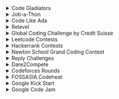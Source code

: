 <details>
<summary>Code Gladiators</summary>
<br>
About <br>
Code Gladiators is an annual coding competition by TechGig, that draws the best and the brightest coding talent from all parts of India. With multiple contests in emerging technologies and the coveted title of Code Gladiators up for grabs, the competition sees enthusiastic participation and has grown from strength to strength with each passing year.The last date to register in this contest is June 20,2022.
<br> Official Website- <br>
https://www.techgig.com/codegladiators<br>

Explanation on Youtube- <br>
https://youtu.be/fzymgR7EdUs

</details>

<details>
<summary> Job-a-Thon </summary>
<br>About<br>

Jobathan is a 2.5 hrs coding contest targeted toward hiring freshers and interns, organized by GeeksforGeeks on the 21st of every month for organizations that are looking to hire top coders. Till now nearly 50 companies have trusted it to fulfill their hiring needs.
For this, organizations can directly contact us through our official email address, or they can submit their queries through this form (Form Link), a representative from the GeeksforGeeks’ team will reach out to the organizations.

<br>Official Website- <br>
https://www.geeksforgeeks.org/geeksforgeeks-jobathon/

<br>Explanation on Youtube- <br>
https://youtu.be/EkIv4HuGGcQ

</details>

<details>
<summary> Code Like Ada </summary>
<br>About<br>

Code Like Ada is a women's tech hackathon focused on recruiting the best talent in India conducted by LG Ads Solutions (fromerly known as Alphonso).Top performers will get 2-month internship offers with a stipend of 2.5 Lakhs/month. 

<br>Official Website- <br>
https://www.linkedin.com/posts/lgads_code-like-ada-registration-activity-6975469661500956673-YWt0/?trk=public_profile_like_view&originalSubdomain=in

</details>

<details>
<summary> Relevel </summary>
<br>About<br>

Relevel is India's first hiring tournament platform. At Relevel, job aspirants can get access to multiple jobs in dream companies. Relevel also gives companies easy access to source and select the best of candidates, pre-assessed on their aptitude, competencies and skills.



Relevel, an Unacademy Group Company, is India's first hiring platform that empowers job-seekers to showcase their skills through tests and get their dream job within 15 days.



They are on a mission to democratise job opportunities at some of the finest companies in the country for millions of young Indians.

<br>Official Website- <br>
https://relevel.com/

<br>Explanation on Youtube- <br>
https://www.youtube.com/watch?v=rojSJ4eq9Bg

</details>

<details>
<summary>Global Coding Challenge by Credit Suisse</summary>
<br>
About <br>
The Global Coding Challenge is an online coding competition between participants across the globe. Around 3 weeks, users will be able to attempt solutions to nine coding problems. Participants can improve their code as many times as they like during the competition. After the completion of the competition, the Leaderboards will lock and the Global Coding Champion will be announced shortly. The competition has been entirely designed, built and run by Credit Suisse TAs.

Competition is split across 7 regions: UK, USA & Canada, Europe, India, Southeast Asia, Switzerland, and the rest of the world.9 original questions, ranging from easy to hard, to be answered using any of 6 popular programming languages.There are prizes for the best individual coder globally, the top 3 coders of all 7 regions.

Don't miss the chance to grab exciting prizes including MacBook Pro, iPhone, iPad Pro and much more!
In the past competitions, students who have participated and done well have also joined the Credit Suisse team on a Summer Internship or as Technical Analysts.
<br>
Official Website- <br>
https://www.credit-suisse.com/pwp/hr/en/codingchallenge/#/<br>
<br>
Explanation on Youtube- <br>
https://youtu.be/cJgwxMxNDCU

</details>


<details>
<summary>Leetcode Contests</summary>
<br>
About <br>
Leetcode hosts weekly and biweekly competitions mostly centred around data structures and algorithms. Each contest has a variety of prizes to be won.
<br> Official Website- <br>
leetcode.com/contest<br>

</details>

<details>
<summary>Hackerrank Contests</summary>
<br>
About <br>
Hackerrank Conducts various coding contest which are based on the core knowledge of Data Structures and Algorithms and also for any specific language. They have wide range of exciting quality prizes like macbook too. 
<br> Official Website <br>
https://www.hackerrank.com/contests<br>

</details>

<details>
<summary>Newton School Grand Coding Contest</summary>
<br>
About <br>
Newton School Grand Coding Contest is an annual coding competition by Newton School, it is one of India's Premier Coding Challenges with prizes upto 10Lac Rupees. Top coders of India and across the globe compete in the foremost competitive coding contest of the country. It also gives access to internships and job opportunities directly through Newton School, with their hiring partner network of 800+ companies.
<br> Official Website- <br>
https://www.newtonschool.co/coding-contest<br>

Explanation on Youtube- <br>
https://www.youtube.com/watch?v=W8KXpxYK900&ab_channel=CompetitiveCoding-NewtonSchool

</details>

<details>
<summary>Reply Challenges</summary>
<br>
About <br>
The Reply Code challenge was created in 2019. A team of coding experts from Reply (the Reply Code Masters), entered a few competitions. Based on their experiences, they decided to design a challenge powered by Reply aimed at Replyers first and then to students and professionals.
Now, over four intense hours, participants from all over the world come together each year to solve algorithm-based problems, using any programming language.

The Standard Edition is for students and professionals aged 16 or older. It involves solving logical mathematical problems by writing an algorithm in any programming language. You can train with the past problems and see if the level of the challenge fits for you.

If you're a teen students aged between 14 and 19, you can play on the Teen Edition!
<br> Official Website- <br>
https://challenges.reply.com/tamtamy/home.action<br>

Explanation on Youtube- <br>
https://www.youtube.com/watch?v=DckNhqySweU&list=PLgqiBpQGzC2B8U_c5gOWSSipf0H_1wT4w

</details>

<details>
<summary>Dare2Compete</summary>
<br>
About <br>
Unstop (formerly Dare2Compete) enables companies to engage with candidates in the most interactive way to discover, assess, and hire the best talent. It has 3 Mn+ active users who constantly participate in competitions and engagements.

On the other side, Unstop connects unstoppable talent with the world of opportunities. It enables students and professionals to learn, practice, participate in engagements, and get hired, rewarded, and recognized.

To put it straight, Unstop is the one-stop solution for companies to simplify the entire HR lifecycle and for students to simplify their career journey.

<br> Official Website- <br>
https://unstop.com/home<br>

Explanation on Youtube- <br>
https://www.youtube.com/watch?v=zawgqMAVNe0

</details>

<details>
<summary>Codeforces Rounds</summary>
<br>
About <br>
Codeforces is one of the best platforms for competitive coding and is usually known for its short challenges/contests where programmers from every corner of the world participate. Here you can practice problems from very beginner level to very advanced level.

In Codeforces, the contests are very frequent. There are 2-3 contests every week and the duration of each contest is 2-3 hours mostly. Some contests are available to you according to your rankings as well. If you are a beginner then you can give contests rated for Division 2, Division 3, and Division 4. Your rating will increase or decrease on the basis of problems you solve in each contest and in how much time you solve it. The lesser time you take for each problem, the more will be your rating.

<br> Official Website <br>
https://codeforces.com/<br>

</details>

<details>
<summary>FOSSASIA Codeheat</summary>
<br>
About <br>
Codeheat is a coding contest for FOSSASIA projects on GitHub.

The contest is separated into two months period after which winners of each period are announced.

The jury chooses the winners from the top 10 contributors according to code quality and relevance of commits for the project each period. The jury also takes other contributions like submitted scrum reports and technical blog posts into account, but of course awesome code is the most important item on the list.

Other participants have the chance to win Tshirts and Swag and get certificates of participation.

<br> Official Website- <br>
https://codeheat.org/ <br>

Explanation on Youtube- <br>
https://www.youtube.com/watch?v=7jD6Iy-1EOs

</details>

<details>
<summary>Google Kick Start</summary>
<br>
About <br>
Onine coding contest with international particpants. Solve quality algorithmic questions designed by engineers at Google.
Rounds take place region-wise.


Scoring is based n penalty time and total points earned.
Point earned = Total score | Penalty time =  Time taken to pass maximum testcases
Top partcipants might even get interview opportunity at Google.
Certificates are given to all participants who submit at least 1 question. Consecutive particpation after an year will also display rank on certificate.



<br> Official Website- <br>
https://codingcompetitions.withgoogle.com/kickstart/about <br>

Explanation on Youtube- <br>
https://www.youtube.com/watch?v=uGrBHohIgQY&ab_channel=WilliamLin

</details>

<details>
<summary>Google Code Jam</summary>
<br>
About <br>
Google Code Jam is conducted by Google from 2003.The competition consists of a set of algorithmic problems which must be solved in a fixed amount of time.
The winner is awarded $15000 and there are smaller prizes for the runner ups.
<br> Official Website- <br>
https://codingcompetitions.withgoogle.com/codejam<br>

Explanation on Youtube- <br>
https://www.youtube.com/watch?v=cpguolx2oms
</details>
